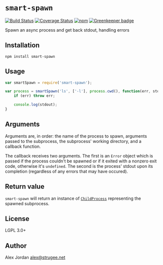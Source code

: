 # `smart-spawn`

[![Build Status](https://travis-ci.org/strugee/node-smart-spawn.svg?branch=master)](http://travis-ci.org/strugee/node-smart-spawn)
[![Coverage Status](https://coveralls.io/repos/github/strugee/node-smart-spawn/badge.svg?branch=master)](https://coveralls.io/github/strugee/node-smart-spawn?branch=master)
[![npm](https://img.shields.io/npm/v/smart-spawn.svg)](https://npmjs.com/package/smart-spawn)
[![Greenkeeper badge](https://badges.greenkeeper.io/strugee/node-smart-spawn.svg)](https://greenkeeper.io/)

Spawn an async process and get back stdout, handling errors

## Installation

    npm install smart-spawn

## Usage

```js
var smartSpawn = require('smart-spawn');

var process = smartSpawn('ls', ['-l'], process.cwd(), function(err, stdout) {
	if (err) throw err;

	console.log(stdout);
}
```

## Arguments

Arguments are, in order: the name of the process to spawn, arguments passed to the subprocess, the subprocess' working directory, and a callback function.

The callback receives two arguments. The first is an `Error` object which is passed if the process couldn't be spawned or if it exited with a nonzero exit code, otherwise it's `undefined`. The second is the process' stdout upon its completion (regardless of any errors that may have occured).

## Return value

`smart-spawn` will return an instance of [`ChildProcess`][1] representing the spawned subprocess.

## License

LGPL 3.0+

## Author

Alex Jordan <alex@strugee.net>

 [1]: https://nodejs.org/api/child_process.html#child_process_class_childprocess
